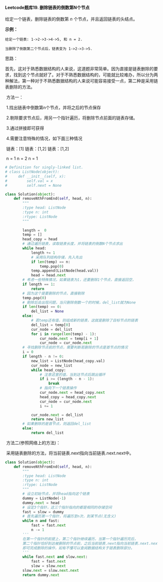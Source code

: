 #### Leetcode题库19. 删除链表的倒数第N个节点

给定一个链表，删除链表的倒数第 *n* 个节点，并且返回链表的头结点。

**示例：**

```
给定一个链表: 1->2->3->4->5, 和 n = 2.

当删除了倒数第二个节点后，链表变为 1->2->3->5.
```

思路：

​	首先，这对于熟悉数据结构的人来说，这道题非常简单。因为直接是链表删除的要求，找到这个节点就好了。对于不熟悉数据结构的，可能就比较难办，所以分为两种解法，第一种对于不熟悉数据结构的人来说可能容易接受一点，第二种是采用链表删除的方法。

​	方法一：

​	1.找出链表中倒数第n个节点，并将之后的节点保存

​	2.剔除要求节点后，用另一个指针遍历，将删除节点前面的链表存储。

​	3.通过拼接即可获得

​	4.需要注意特殊的情况，如下面三种情况

​	链表：[1]		链表：[1,2]	链表：[1,2]	

​	n = 1			n = 2		   n = 1

```python
# Definition for singly-linked list.
# class ListNode(object):
#     def __init__(self, x):
#         self.val = x
#         self.next = None

class Solution(object):
    def removeNthFromEnd(self, head, n):
        """
        :type head: ListNode
        :type n: int
        :rtype: ListNode
        """
        
        length =  0
        temp = []
        head_copy = head
        # 通过遍历链表，读取链表长度，并将链表的倒数N个节点求出
        while head:
            length += 1
            # 采用队列结构存储，先入先出
            if len(temp) == n:
                temp.pop(0)
            temp.append(ListNode(head.val))
            head = head.next
        # 考虑一些特殊情况，如果链表为1，还要删除1个节点，直接返回空，
        if length == 1:
            return
        # 因为这个是要删除的节点，直接剔除
        temp.pop(0)
        # 剔除后会出现问题，当只删除倒数一个的时候，del_list就为None
        if len(temp) == 0:
            del_list = None
        else:
            # 若temp还有值，则组成新的链表，这就是删除了目标节点的链表
            del_list = temp[0]
            cur_node = del_list
            for i in range(len(temp) - 1):
                cur_node.next = temp[i + 1]
                cur_node = cur_node.next
        # 寻找删除节点前的节点，需要判断若删除的节点是首节点的情况
        i = 0
        if length - n != 0:
            new_list = ListNode(head_copy.val)
            cur_node = new_list
            while head_copy:
                # 注意这里的值，当到达节点后跳出循环
                if i >= (length - n - 1):
                    break
                # 指向下一个链表操作
                cur_node.next = head_copy.next
                head_copy = head_copy.next
                cur_node = cur_node.next
                i += 1

            cur_node.next = del_list
            return new_list
        # 如果删除的是首节点，则返回del_list
        else:
            return del_list
```

​	方法二(参照网络上的方法)：

​	采用链表删除的方法，将当前链表.next指向当前链表.next.next中。

```python
class Solution(object):
    def removeNthFromEnd(self, head, n):
        """
        :type head: ListNode
        :type n: int
        :rtype: ListNode
        """
        # 设立初始节点，并将head指向这个链表
        dummy = ListNode(-1)
        dummy.next = head
        # 设定3个指针，这三个指针指向的都是相同的存储空间
        fast = slow = dummy
        # 首先遍历第一个指针，将遍历至n次，到某节点(无含义)
        while n and fast:
            fast = fast.next
            n -= 1
        '''
        在第一个指针的前提上，第二个指针继续遍历，当第一个指针遍历完后，
        第二个指针恰好到达被删除的节点前，之后当前链表.next指向当前链表.next.next中。
        即可完成删除的操作，如有不懂可以查阅数据结构关于链表删除部分。
        '''
        while fast.next and slow.next:
            fast = fast.next
            slow = slow.next
        slow.next = slow.next.next
        return dummy.next
```

